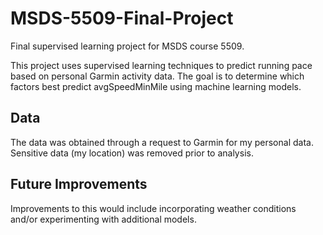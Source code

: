 # MSDS-5509-Final-Project
Final supervised learning project for MSDS course 5509.

This project uses supervised learning techniques to predict running pace based on personal Garmin activity data. 
The goal is to determine which factors best predict avgSpeedMinMile using machine learning models.

## Data
The data was obtained through a request to Garmin for my personal data. Sensitive data (my location) was removed prior to analysis.

## Future Improvements
Improvements to this would include incorporating weather conditions and/or experimenting with additional models.
